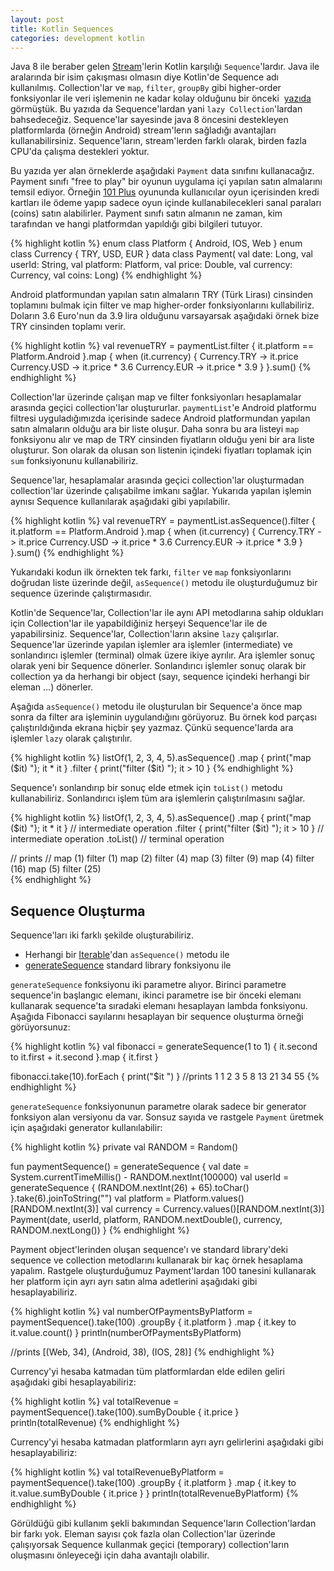 ```yaml
---
layout: post
title: Kotlin Sequences
categories: development kotlin
---
```

Java 8 ile beraber gelen [Stream](http://www.oracle.com/technetwork/articles/java/ma14-java-se-8-streams-2177646.html)'lerin Kotlin karşılığı  `Sequence`'lardır. Java ile aralarında bir isim çakışması olmasın diye Kotlin'de Sequence adı kullanılmış. 
Collection'lar ve `map`, `filter`, `groupBy` gibi higher-order fonksiyonlar ile veri işlemenin ne kadar kolay olduğunu bir önceki  [yazıda](/development/kotlin/2017/03/10/Kotlin-Collections.html) görmüştük. Bu yazıda da Sequence'lardan yani `lazy Collection`'lardan bahsedeceğiz. Sequence'lar sayesinde java 8 öncesini destekleyen platformlarda (örneğin Android) stream'lerın sağladığı avantajları kullanabilirsiniz. Sequence'ların, stream'lerden farklı olarak, birden fazla CPU'da çalışma destekleri yoktur.

Bu yazıda yer alan örneklerde aşağıdaki `Payment` data sınıfını kullanacağız. Payment sınıfı "free to play" bir oyunun uygulama içi yapılan satın almalarını temsil ediyor. Örneğin [101 Plus](https://play.google.com/store/apps/details?id=net.peakgames.Yuzbir) oyununda kullanıcılar oyun içerisinden kredi kartları ile ödeme yapıp sadece oyun içinde kullanabilecekleri sanal paraları (coins) satın alabilirler. Payment sınıfı satın almanın ne zaman, kim tarafından ve hangi platformdan yapıldığı gibi bilgileri tutuyor.

{% highlight kotlin %}
enum class Platform {
    Android, IOS, Web
}
enum class Currency {
    TRY, USD, EUR
}
data class Payment(
        val date: Long,
        val userId: String,
        val platform: Platform,
        val price: Double,
        val currency: Currency,
        val coins: Long)
{% endhighlight %}

Android platformundan yapılan satın almaların TRY (Türk Lirası) cinsinden toplamını bulmak için filter ve map higher-order fonksiyonlarını kullabiliriz. Doların 3.6 Euro'nun da 3.9 lira olduğunu varsayarsak aşağıdaki örnek bize TRY cinsinden toplamı verir.

{% highlight kotlin %}
val revenueTRY = paymentList.filter { it.platform == Platform.Android }.map {
    when (it.currency) {
        Currency.TRY -> it.price
        Currency.USD -> it.price * 3.6
        Currency.EUR -> it.price * 3.9
    }
}.sum()
{% endhighlight %}

Collection'lar üzerinde çalışan map ve filter fonksiyonları hesaplamalar arasında geçici collection'lar oluştururlar. `paymentList`'e Android platformu filtresi uyguladığımızda içerisinde sadece Android platformundan yapılan satın almaların olduğu ara bir liste oluşur. Daha sonra bu ara listeyi `map` fonksiyonu alır ve map de TRY cinsinden fiyatların olduğu yeni bir ara liste oluşturur. Son olarak da olusan son listenin içindeki fiyatları toplamak için `sum` fonksiyonunu kullanabiliriz.

Sequence'lar, hesaplamalar arasında geçici collection'lar oluşturmadan collection'lar üzerinde çalışabilme imkanı sağlar. Yukarıda yapılan işlemin aynısı Sequence kullanılarak aşağıdaki gibi yapılabilir.

{% highlight kotlin %}
 val revenueTRY = paymentList.asSequence().filter { it.platform == Platform.Android }.map {
    when (it.currency) {
        Currency.TRY -> it.price
        Currency.USD -> it.price * 3.6
        Currency.EUR -> it.price * 3.9
    }
}.sum()
{% endhighlight %}

Yukarıdaki kodun ilk örnekten tek farkı, `filter` ve `map` fonksiyonlarını doğrudan liste üzerinde değil,  `asSequence()` metodu ile oluşturduğumuz bir sequence üzerinde çalıştırmasıdır. 

Kotlin'de Sequence'lar, Collection'lar ile aynı API metodlarına sahip oldukları için Collection'lar ile yapabildiğiniz herşeyi Sequence'lar ile de yapabilirsiniz. Sequence'lar, Collection'ların aksine `lazy` çalışırlar. Sequence'lar üzerinde yapılan işlemler ara işlemler (intermediate) ve sonlandırıcı işlemler (terminal) olmak üzere ikiye ayrılır. Ara işlemler sonuç olarak yeni bir Sequence dönerler. Sonlandırıcı işlemler sonuç olarak bir collection ya da herhangi bir object (sayı, sequence içindeki herhangi bir eleman ...) dönerler. 

Aşağıda `asSequence()` metodu ile oluşturulan bir Sequence'a önce map sonra da filter ara işleminin uygulandığını görüyoruz. Bu örnek kod parçası çalıştırıldığında ekrana hiçbir şey yazmaz. Çünkü sequence'larda ara işlemler `lazy` olarak çalıştırılır.

{% highlight kotlin %}
listOf(1, 2, 3, 4, 5).asSequence()
            .map { print("map ($it) "); it * it }
            .filter { print("filter ($it) "); it > 10 }
{% endhighlight %}

Sequence'ı sonlandırıp bir sonuç elde etmek için `toList()` metodu kullanabiliriz. Sonlandırıcı işlem tüm ara işlemlerin çalıştırılmasını sağlar.

{% highlight kotlin %}
listOf(1, 2, 3, 4, 5).asSequence()
            .map { print("map ($it) "); it * it } // intermediate operation
            .filter { print("filter ($it) "); it > 10 } // intermediate operation
            .toList() // terminal operation

// prints
// map (1) filter (1) map (2) filter (4) map (3) filter (9) map (4) filter (16) map (5) filter (25)            
{% endhighlight %}

## Sequence Oluşturma

Sequence'ları iki farklı şekilde oluşturabiliriz.

* Herhangi bir [Iterable](https://kotlinlang.org/api/latest/jvm/stdlib/kotlin.collections/-iterable/)'dan  `asSequence()` metodu ile
* [generateSequence](https://kotlinlang.org/api/latest/jvm/stdlib/kotlin.sequences/generate-sequence.html) standard library fonksiyonu ile

`generateSequence` fonksiyonu iki parametre alıyor. Birinci parametre sequence'in başlangıc elemanı, ikinci parametre ise bir önceki elemanı kullanarak sequence'ta sıradaki elemanı hesaplayan lambda fonksiyonu. Aşağıda Fibonacci sayılarını hesaplayan bir sequence oluşturma örneği görüyorsunuz:

{% highlight kotlin %}
val fibonacci = generateSequence(1 to 1) {
    it.second to it.first + it.second
}.map { it.first }

fibonacci.take(10).forEach { print("$it ") }
//prints 1 1 2 3 5 8 13 21 34 55
{% endhighlight %}

`generateSequence` fonksiyonunun parametre olarak sadece bir generator fonksiyon alan versiyonu da var. Sonsuz sayıda ve rastgele `Payment` üretmek için aşağıdaki generator kullanılabilir:

{% highlight kotlin %}
private val RANDOM = Random()

fun paymentSequence() = generateSequence {
    val date = System.currentTimeMillis() - RANDOM.nextInt(100000)
    val userId = generateSequence { (RANDOM.nextInt(26) + 65).toChar() }.take(6).joinToString("")
    val platform = Platform.values()[RANDOM.nextInt(3)]
    val currency = Currency.values()[RANDOM.nextInt(3)]
    Payment(date, userId, platform, RANDOM.nextDouble(), currency, RANDOM.nextLong())
}
{% endhighlight %}

Payment object'lerinden oluşan sequence'ı ve standard library'deki sequence ve collection metodlarını kullanarak bir kaç örnek hesaplama yapalım. Rastgele oluşturduğumuz Payment'lardan 100 tanesini kullanarak her platform için ayrı ayrı satın alma adetlerini aşağıdaki gibi hesaplayabiliriz.

{% highlight kotlin %}
val numberOfPaymentsByPlatform =
        paymentSequence().take(100)
                .groupBy { it.platform }
                .map { it.key to it.value.count() }
println(numberOfPaymentsByPlatform)

//prints [(Web, 34), (Android, 38), (IOS, 28)]
{% endhighlight %}

Currency'yi hesaba katmadan tüm platformlardan elde edilen geliri aşağıdaki gibi hesaplayabiliriz:

{% highlight kotlin %}
val totalRevenue = paymentSequence().take(100).sumByDouble { it.price }
println(totalRevenue)
{% endhighlight %}

Currency'yi hesaba katmadan platformların ayrı ayrı gelirlerini aşağıdaki gibi hesaplayabiliriz:

{% highlight kotlin %}
val totalRevenueByPlatform = paymentSequence().take(100)
        .groupBy { it.platform }
        .map { it.key to it.value.sumByDouble { it.price } }
println(totalRevenueByPlatform)
{% endhighlight %}

Görüldüğü gibi kullanım şekli bakımından Sequence'ların Collection'lardan bir farkı yok. Eleman sayısı çok fazla olan Collection'lar üzerinde çalışıyorsak Sequence kullanmak geçici (temporary) collection'ların oluşmasını önleyeceği için daha avantajlı olabilir.